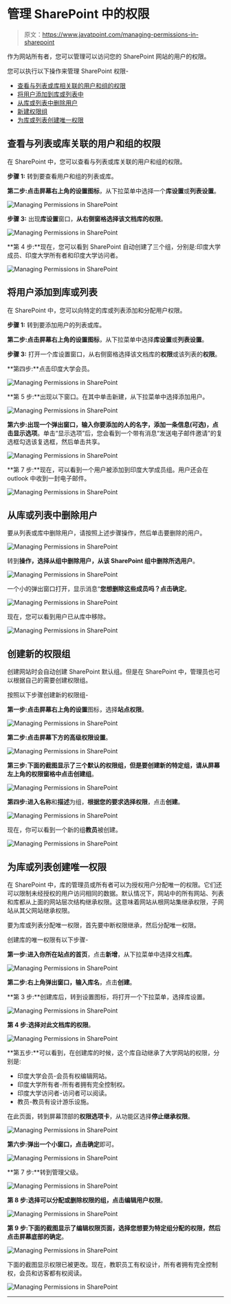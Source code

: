# 管理 SharePoint 中的权限

> 原文：<https://www.javatpoint.com/managing-permissions-in-sharepoint>

作为网站所有者，您可以管理可以访问您的 SharePoint 网站的用户的权限。

您可以执行以下操作来管理 SharePoint 权限-

*   [查看与列表或库相关联的用户和组的权限](#permission)
*   [将用户添加到库或列表中](#user)
*   [从库或列表中删除用户](#remove)
*   [新建权限组](#new)
*   [为库或列表创建唯一权限](#unique)

## 查看与列表或库关联的用户和组的权限

在 SharePoint 中，您可以查看与列表或库关联的用户和组的权限。

**步骤 1:** 转到要查看用户和组的列表或库。

**第二步:**点击屏幕右上角的**设置图标**，从下拉菜单中选择一个**库设置**或**列表设置**。

![Managing Permissions in SharePoint](img/25042182431d735db70b0e1e5dff2d16.png)

**步骤 3:** 出现**库设置**窗口，**从右侧窗格选择该文档库的权限**。

![Managing Permissions in SharePoint](img/557fcbf4342bbbe5ebaedb4fec982e55.png)

**第 4 步:**现在，您可以看到 SharePoint 自动创建了三个组，分别是:印度大学成员、印度大学所有者和印度大学访问者。

![Managing Permissions in SharePoint](img/05b4e5a1e41425b75c3cf3ee47b66107.png)

## 将用户添加到库或列表

在 SharePoint 中，您可以向特定的库或列表添加和分配用户权限。

**步骤 1:** 转到要添加用户的列表或库。

**第二步:**点击屏幕右上角的**设置图标**，从下拉菜单中选择**库设置**或**列表设置**。

**步骤 3:** 打开一个库设置窗口，从右侧窗格选择该文档库的**权限**或该列表的**权限**。

**第四步:**点击印度大学会员。

![Managing Permissions in SharePoint](img/3e6e2e9fbbb9bccda5c331f44efa376c.png)

**第 5 步:**出现以下窗口。在其中单击新建，从下拉菜单中选择添加用户。

![Managing Permissions in SharePoint](img/d2cc19c1a219e3469109541abd8524b5.png)

**第六步:**出现一个弹出窗口，输入你要添加的人的名字，添加一条信息(可选)，点击**显示选项**。单击“显示选项”后，您会看到一个带有消息“发送电子邮件邀请”的复选框勾选该复选框，然后单击共享。

![Managing Permissions in SharePoint](img/f480a1ae520a28e63e270967bb23d473.png)

**第 7 步:**现在，可以看到一个用户被添加到印度大学成员组。用户还会在 outlook 中收到一封电子邮件。

![Managing Permissions in SharePoint](img/1fee8156518caae3d2ca17a63f38c232.png)

## 从库或列表中删除用户

要从列表或库中删除用户，请按照上述步骤操作，然后单击要删除的用户。

![Managing Permissions in SharePoint](img/609481777251e0acc0ad2414577fc4b8.png)

转到**操作，选择从组中删除用户，从该 SharePoint 组中删除所选用户**。

![Managing Permissions in SharePoint](img/cc4807f933976a1819459bab882c3304.png)

一个小的弹出窗口打开，显示消息“**您想删除这些成员吗？**点击**确定**。

![Managing Permissions in SharePoint](img/6d9fa382f81ed75f34aea058ce7c0c35.png)

现在，您可以看到用户已从库中移除。

![Managing Permissions in SharePoint](img/70eacb134178dc222247d570c9cc6555.png)

## 创建新的权限组

创建网站时会自动创建 SharePoint 默认组。但是在 SharePoint 中，管理员也可以根据自己的需要创建权限组。

按照以下步骤创建新的权限组-

**第一步:**点击屏幕右上角的**设置**图标，选择**站点权限**。

![Managing Permissions in SharePoint](img/b7540df09fe8196e7c8d6a62f44d3794.png)

**第二步:**点击屏幕下方的**高级权限设置**。

![Managing Permissions in SharePoint](img/9b587a4911484f70bcfd3594dc797029.png)

**第三步:**下面的截图显示了三个默认的权限组，但是要创建新的特定组，请从屏幕左上角的权限窗格中点击**创建组**。

![Managing Permissions in SharePoint](img/07fc021220447470aa48ad2bfd152ae9.png)

**第四步:**进入**名称**和**描述**为组，**根据您的要求选择权限**，点击**创建**。

![Managing Permissions in SharePoint](img/7b2a95cbc9ff53596b011277a449c117.png)

现在，你可以看到一个新的组**教员**被创建。

![Managing Permissions in SharePoint](img/c5e80bf628c9baec55ef3b912578e6ba.png)

## 为库或列表创建唯一权限

在 SharePoint 中，库的管理员或所有者可以为授权用户分配唯一的权限。它们还可以限制未经授权的用户访问相同的数据。默认情况下，网站中的所有网站、列表和库都从上面的网站层次结构继承权限。这意味着网站从根网站集继承权限，子网站从其父网站继承权限。

要为库或列表分配唯一权限，首先要中断权限继承，然后分配唯一权限。

创建库的唯一权限有以下步骤-

**第一步:**进入你所在站点的**首页**，点击**新增**，从下拉菜单中选择文档**库**。

![Managing Permissions in SharePoint](img/4caff7eb4ce3dbc6b6eb30af48d221c1.png)

**第二步:**右上角弹出窗口，输入**库名**，点击**创建**。

**第 3 步:**创建库后，转到设置图标，将打开一个下拉菜单，选择库设置。

![Managing Permissions in SharePoint](img/09ad5dafd2aebd3b090a6b092bcdaa61.png)

**第 4 步:**选择**对此文档库的权限**。

![Managing Permissions in SharePoint](img/fa8c638f282cf964a017e508ef6fbb89.png)

**第五步:**可以看到，在创建库的时候，这个库自动继承了大学网站的权限，分别是:

*   印度大学会员-会员有权编辑网站。
*   印度大学所有者-所有者拥有完全控制权。
*   印度大学访问者-访问者可以阅读。
*   教员-教员有设计游乐设施。

在此页面，转到屏幕顶部的**权限选项卡**，从功能区选择**停止继承权限**。

![Managing Permissions in SharePoint](img/ebf969011ef0840d8d1c86a89d59df49.png)

**第六步:**弹出一个小窗口，点击**确定**即可。

![Managing Permissions in SharePoint](img/69d06a6ac4893103b70d3af8af46adc3.png)

**第 7 步:**转到管理父级。

![Managing Permissions in SharePoint](img/b24fab9eeadeac073be4531969081e1b.png)

**第 8 步:**选择可以分配或删除权限的组，点击**编辑用户权限**。

![Managing Permissions in SharePoint](img/174ca867dfcd9fcdaf533d1bef292fd7.png)

**第 9 步:**下面的截图显示了编辑权限页面，选择您想要为特定组分配的权限，然后点击屏幕底部的**确定**。

![Managing Permissions in SharePoint](img/0fb3530fbe30a6de9b1e7c6007855b7b.png)

下面的截图显示权限已被更改。现在，教职员工有权设计，所有者拥有完全控制权，会员和访客都有权阅读。

![Managing Permissions in SharePoint](img/82e0c41a66373354f646fafe67c704c4.png)

* * *